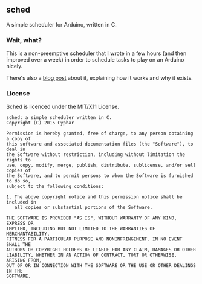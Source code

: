 ## sched ##
A simple scheduler for Arduino, written in C.

### Wait, what? ###
This is a non-preemptive scheduler that I wrote in a few hours (and then
improved over a week) in order to schedule tasks to play on an Arduino nicely.

There's also a [blog post](https://www.cyphar.com/blog/post/making-a-simple-scheduler-for-arduino)
about it, explaining how it works and why it exists.

### License ###
Sched is licenced under the MIT/X11 License.

```
sched: a simple scheduler written in C.
Copyright (C) 2015 Cyphar

Permission is hereby granted, free of charge, to any person obtaining a copy of
this software and associated documentation files (the "Software"), to deal in
the Software without restriction, including without limitation the rights to
use, copy, modify, merge, publish, distribute, sublicense, and/or sell copies of
the Software, and to permit persons to whom the Software is furnished to do so,
subject to the following conditions:

1. The above copyright notice and this permission notice shall be included in
   all copies or substantial portions of the Software.

THE SOFTWARE IS PROVIDED "AS IS", WITHOUT WARRANTY OF ANY KIND, EXPRESS OR
IMPLIED, INCLUDING BUT NOT LIMITED TO THE WARRANTIES OF MERCHANTABILITY,
FITNESS FOR A PARTICULAR PURPOSE AND NONINFRINGEMENT. IN NO EVENT SHALL THE
AUTHORS OR COPYRIGHT HOLDERS BE LIABLE FOR ANY CLAIM, DAMAGES OR OTHER
LIABILITY, WHETHER IN AN ACTION OF CONTRACT, TORT OR OTHERWISE, ARISING FROM,
OUT OF OR IN CONNECTION WITH THE SOFTWARE OR THE USE OR OTHER DEALINGS IN THE
SOFTWARE.
```
